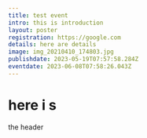 ```yaml
---
title: test event
intro: this is introduction
layout: poster
registration: https://google.com
details: here are details
image: img_20210410_174803.jpg
publishdate: 2023-05-19T07:57:58.284Z
eventdate: 2023-06-08T07:58:26.043Z
---
```

# here i s
the header